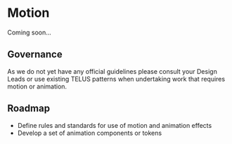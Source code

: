 # Motion

Coming soon...

## Governance

As we do not yet have any official guidelines please consult your Design Leads or use existing TELUS patterns when undertaking
work that requires motion or animation.

## Roadmap

- Define rules and standards for use of motion and animation effects
- Develop a set of animation components or tokens
